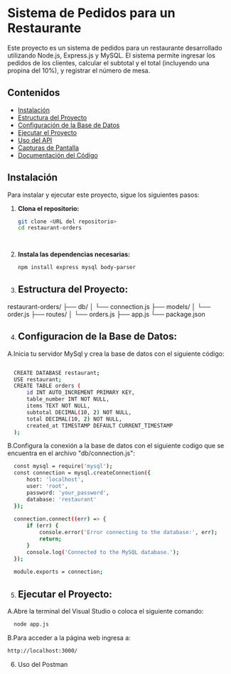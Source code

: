 # Sistema de Pedidos para un Restaurante

Este proyecto es un sistema de pedidos para un restaurante desarrollado utilizando Node.js, Express.js y MySQL. El sistema permite ingresar los pedidos de los clientes, calcular el subtotal y el total (incluyendo una propina del 10%), y registrar el número de mesa.

## Contenidos

- [Instalación](#instalación)
- [Estructura del Proyecto](#estructura-del-proyecto)
- [Configuración de la Base de Datos](#configuración-de-la-base-de-datos)
- [Ejecutar el Proyecto](#ejecutar-el-proyecto)
- [Uso del API](#uso-del-api)
- [Capturas de Pantalla](#capturas-de-pantalla)
- [Documentación del Código](#documentación-del-código)

## Instalación

Para instalar y ejecutar este proyecto, sigue los siguientes pasos:

1. **Clona el repositorio:**
   ```bash
   git clone <URL del repositorio>
   cd restaurant-orders

  
2. **Instala las dependencias necesarias:**
   ```bash
   npm install express mysql body-parser

3. ## Estructura del Proyecto:


  restaurant-orders/
  ├── db/
  │   └── connection.js
  ├── models/
  │   └── order.js
  ├── routes/
  │   └── orders.js
  ├── app.js
  └── package.json

4. ## Configuracion de la Base de Datos:
A.Inicia tu servidor MySql y crea la base de datos con el siguiente código:
```bash

  CREATE DATABASE restaurant;
  USE restaurant;
  CREATE TABLE orders (
      id INT AUTO_INCREMENT PRIMARY KEY,
      table_number INT NOT NULL,
      items TEXT NOT NULL,
      subtotal DECIMAL(10, 2) NOT NULL,
      total DECIMAL(10, 2) NOT NULL,
      created_at TIMESTAMP DEFAULT CURRENT_TIMESTAMP
  );
```

B.Configura la conexión a la base de datos con el siguiente codigo que se encuentra en el archivo "db/connection.js":
```bash
  const mysql = require('mysql');
  const connection = mysql.createConnection({
      host: 'localhost',
      user: 'root',
      password: 'your_password',
      database: 'restaurant'
  });
  
  connection.connect((err) => {
      if (err) {
          console.error('Error connecting to the database:', err);
          return;
      }
      console.log('Connected to the MySQL database.');
  });
  
  module.exports = connection;
```

  5. ## Ejecutar el Proyecto:
  A.Abre la terminal del Visual Studio o coloca el siguiente comando:
```bash
  node app.js
```
  B.Para acceder a la página web ingresa a:
  ```bash
http://localhost:3000/
```
  6. Uso del Postman
  




